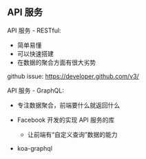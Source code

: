 ## API 服务
API 服务 - RESTful:
- 简单易懂
- 可以快速搭建
- 在数据的聚合方面有很大劣势

github issue: https://developer.github.com/v3/

API 服务 - GraphQL:
- 专注数据聚合，前端要什么就返回什么
- Facebook 开发的实现 API 服务的库
  - 让前端有“自定义查询”数据的能力
  
- koa-graphql
  